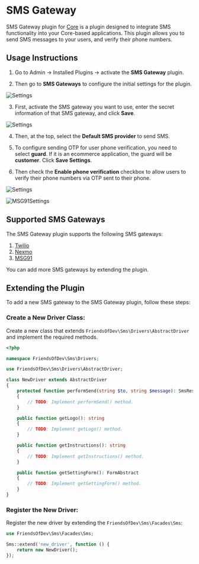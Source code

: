 # SMS Gateway

SMS Gateway plugin for [Core](https://fsofts.com) is a plugin designed to integrate SMS functionality into your
Core-based applications. This plugin allows you to send SMS messages to your users, and verify their phone numbers.

## Usage Instructions

1. Go to Admin -> Installed Plugins -> activate the **SMS Gateway** plugin.

2. Then go to **SMS Gateways** to configure the initial settings for the plugin.

![Settings](./art/1.png)

3. First, activate the SMS gateway you want to use, enter the secret information of that SMS gateway, and click **Save**.

![Settings](./art/2.png)

4. Then, at the top, select the **Default SMS provider** to send SMS.

5. To configure sending OTP for user phone verification, you need to select **guard**. If it is an ecommerce
   application, the guard will be **customer**. Click **Save Settings**.

6. Then check the **Enable phone verification** checkbox to allow users to verify their phone numbers via OTP sent to
   their phone.

![Settings](./art/3.png)

![MSG91Settings](./art/4.png)

## Supported SMS Gateways

The SMS Gateway plugin supports the following SMS gateways:

1. [Twilio](https://www.twilio.com/)
2. [Nexmo](https://www.nexmo.com/)
3. [MSG91](https://msg91.com/)

You can add more SMS gateways by extending the plugin.

## Extending the Plugin

To add a new SMS gateway to the SMS Gateway plugin, follow these steps:

### Create a New Driver Class:

Create a new class that extends `FriendsOfDev\Sms\Drivers\AbstractDriver` and implement the required methods.

```php
<?php

namespace FriendsOfDev\Sms\Drivers;

use FriendsOfDev\Sms\Drivers\AbstractDriver;

class NewDriver extends AbstractDriver
{
    protected function performSend(string $to, string $message): SmsResponse
    {
        // TODO: Implement performSend() method.
    }

    public function getLogo(): string
    {
        // TODO: Implement getLogo() method.
    }

    public function getInstructions(): string
    {
        // TODO: Implement getInstructions() method.
    }

    public function getSettingForm(): FormAbstract
    {
        // TODO: Implement getSettingForm() method.
    }
}
```

### Register the New Driver:

Register the new driver by extending the `FriendsOfDev\Sms\Facades\Sms`:

```php
use FriendsOfDev\Sms\Facades\Sms;

Sms::extend('new_driver', function () {
    return new NewDriver();
});
```
